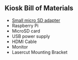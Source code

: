 ## Kiosk Bill of Materials

- [Small micro SD adapter](http://www.adafruit.com/products/966)
- Raspberry Pi
- MicroSD card
- USB power supply
- HDMI Cable
- Monitor
- Lasercut Mounting Bracket
